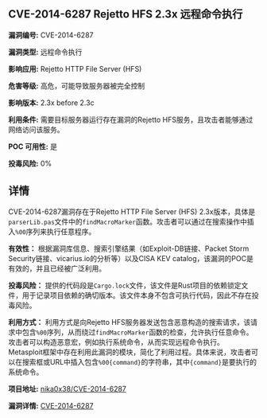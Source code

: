 ## CVE-2014-6287 Rejetto HFS 2.3x 远程命令执行

**漏洞编号:** CVE-2014-6287

**漏洞类型:** 远程命令执行

**影响应用:** Rejetto HTTP File Server (HFS)

**危害等级:** 高危，可能导致服务器被完全控制

**影响版本:** 2.3x before 2.3c

**利用条件:** 需要目标服务器运行存在漏洞的Rejetto HFS服务，且攻击者能够通过网络访问该服务。

**POC 可用性:** 是

**投毒风险:** 0%

## 详情

CVE-2014-6287漏洞存在于Rejetto HTTP File Server (HFS) 2.3x版本，具体是`parserLib.pas`文件中的`findMacroMarker`函数。攻击者可以通过在搜索操作中插入`%00`序列来执行任意程序。

**有效性：**
根据漏洞库信息、搜索引擎结果（如Exploit-DB链接、Packet Storm Security链接、vicarius.io的分析等）以及CISA KEV catalog，该漏洞的POC是有效的，并且已经被广泛利用。

**投毒风险：**
提供的代码段是`Cargo.lock`文件，该文件是Rust项目的依赖锁定文件，用于记录项目依赖的确切版本。该文件本身不包含可执行代码，因此不存在投毒风险。

**利用方式：**
利用方式是向Rejetto HFS服务器发送包含恶意构造的搜索请求，该请求中包含`%00`序列，从而绕过`findMacroMarker`函数的检查，允许执行任意命令。攻击者可以构造恶意宏，例如执行系统命令，从而实现远程命令执行。 Metasploit框架中存在利用此漏洞的模块，简化了利用过程。具体来说，攻击者可以在搜索框或URL中插入包含`%00{command}`的字符串，其中`{command}`是要执行的系统命令。

**项目地址:** [nika0x38/CVE-2014-6287](https://github.com/nika0x38/CVE-2014-6287)

**漏洞详情:** [CVE-2014-6287](https://nvd.nist.gov/vuln/detail/CVE-2014-6287)